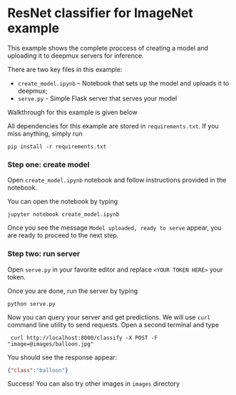 # ResNet classifier for ImageNet example

This example shows the complete proccess of creating a model and uploading it to deepmux servers for inference.

There are two key files in this example:
* `create_model.ipynb` – Notebook that sets up the model and uploads it to deepmux;
* `serve.py` - Simple Flask server that serves your model

Walkthrough for this example is given below

All dependencies for this example are stored in `requirements.txt`. If you miss anything, simply run 
```shell script
pip install -r requirements.txt
```

### Step one: create model

Open `create_model.ipynb` notebook and follow instructions provided in the notebook.

You can open the notebook by typing 
```shell script
jupyter notebook create_model.ipynb
```

Once you see the message `Model uploaded, ready to serve` appear, you are ready to proceed to the next step.

### Step two: run server

Open `serve.py` in your favorite editor and replace `<YOUR TOKEN HERE>` your token.

Once you are done, run the server by typing 
```shell script
python serve.py
```

Now you can query your server and get predictions. We will use `curl` command line utility to send requests.
Open a second terminal and type
```shell script
 curl http://localhost:8000/classify -X POST -F "image=@images/balloon.jpg"
```
You should see the response appear:
```json
{"class":"balloon"}
```

Success! You can also try other images in `images` directory 
